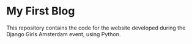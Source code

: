 # My First Blog
This repository contains the code for the website developed during the Django Girls Amsterdam event, using Python.
